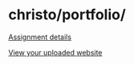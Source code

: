 # christo/portfolio/

[Assignment details](/homework/portfolio)

[View your uploaded website](http://cfc2017.mpaulweeks.com/students/christo/portfolio/)
